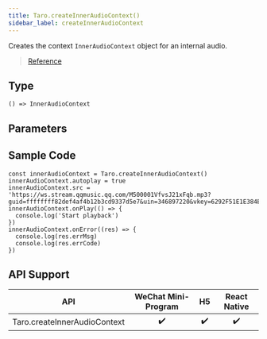```yaml
---
title: Taro.createInnerAudioContext()
sidebar_label: createInnerAudioContext
---
```


Creates the context `InnerAudioContext` object for an internal audio.

> [Reference](https://developers.weixin.qq.com/miniprogram/en/dev/api/media/audio/wx.createInnerAudioContext.html)

## Type

```tsx
() => InnerAudioContext
```

## Parameters

## Sample Code

```tsx
const innerAudioContext = Taro.createInnerAudioContext()
innerAudioContext.autoplay = true
innerAudioContext.src = 'https://ws.stream.qqmusic.qq.com/M500001VfvsJ21xFqb.mp3?guid=ffffffff82def4af4b12b3cd9337d5e7&uin=346897220&vkey=6292F51E1E384E061FF02C31F716658E5C81F5594D561F2E88B854E81CAAB7806D5E4F103E55D33C16F3FAC506D1AB172DE8600B37E43FAD&fromtag=46'
innerAudioContext.onPlay(() => {
  console.log('Start playback')
})
innerAudioContext.onError((res) => {
  console.log(res.errMsg)
  console.log(res.errCode)
})
```

## API Support

| API | WeChat Mini-Program | H5 | React Native |
| :---: | :---: | :---: | :---: |
| Taro.createInnerAudioContext | ✔️ | ✔️ | ✔️ |
